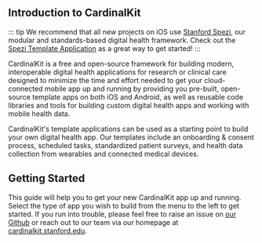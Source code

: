 ## Introduction to CardinalKit

::: tip
We recommend that all new projects on iOS use [Stanford Spezi](https://spezi.stanford.edu), our modular and standards-based digital health framework. Check out the [Spezi Template Application](https://github.com/StanfordSpezi/SpeziTemplateApplication) as a great way to get started!
:::

CardinalKit is a free and open-source framework for building modern, interoperable digital health applications for research or clinical care designed to minimize the time and effort needed to get your cloud-connected mobile app up and running by providing you pre-built, open-source template apps on both iOS and Android, as well as reusable code libraries and tools for building custom digital health apps and working with mobile health data.

CardinalKit's template applications can be used as a starting point to build your own digital health app. Our templates include an onboarding & consent process, scheduled tasks, standardized patient surveys, and health data collection from wearables and connected medical devices.

## Getting Started

This guide will help you to get your new CardinalKit app up and running. Select the type of app you wish to build from the menu to the left to get started. If you run into trouble, please feel free to raise an issue on [our Github](https://github.com/cardinalkit) or reach out to our team via our homepage at [cardinalkit.stanford.edu](https://cardinalkit.stanford.edu).